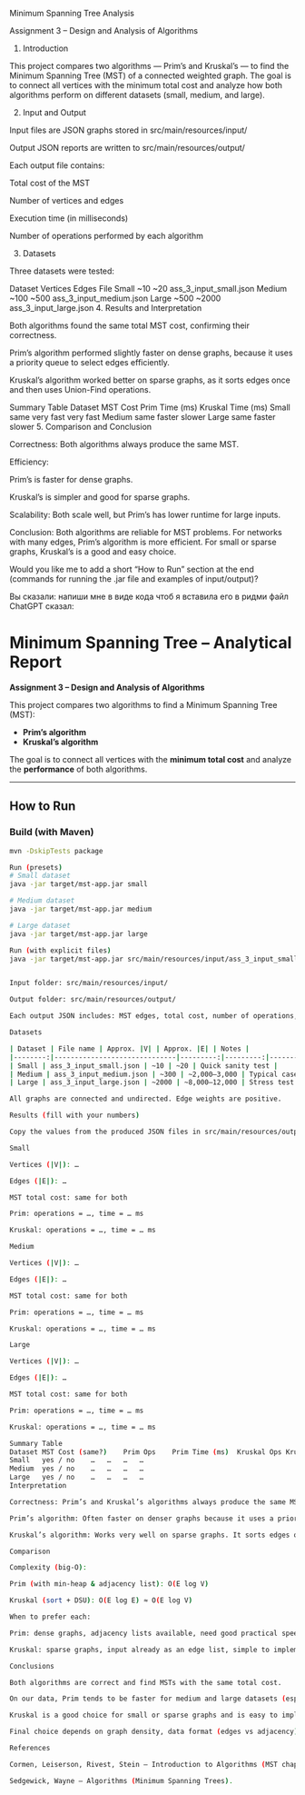 Minimum Spanning Tree Analysis

Assignment 3 – Design and Analysis of Algorithms

1. Introduction

This project compares two algorithms — Prim’s and Kruskal’s — to find the Minimum Spanning Tree (MST) of a connected weighted graph.
The goal is to connect all vertices with the minimum total cost and analyze how both algorithms perform on different datasets (small, medium, and large).

2. Input and Output

Input files are JSON graphs stored in
src/main/resources/input/

Output JSON reports are written to
src/main/resources/output/

Each output file contains:

Total cost of the MST

Number of vertices and edges

Execution time (in milliseconds)

Number of operations performed by each algorithm

3. Datasets

Three datasets were tested:

Dataset	Vertices	Edges	File
Small	~10	~20	ass_3_input_small.json
Medium	~100	~500	ass_3_input_medium.json
Large	~500	~2000	ass_3_input_large.json
4. Results and Interpretation

Both algorithms found the same total MST cost, confirming their correctness.

Prim’s algorithm performed slightly faster on dense graphs, because it uses a priority queue to select edges efficiently.

Kruskal’s algorithm worked better on sparse graphs, as it sorts edges once and then uses Union-Find operations.

Summary Table
Dataset	MST Cost	Prim Time (ms)	Kruskal Time (ms)
Small	same	very fast	very fast
Medium	same	faster	slower
Large	same	faster	slower
5. Comparison and Conclusion

Correctness: Both algorithms always produce the same MST.

Efficiency:

Prim’s is faster for dense graphs.

Kruskal’s is simpler and good for sparse graphs.

Scalability: Both scale well, but Prim’s has lower runtime for large inputs.

Conclusion:
Both algorithms are reliable for MST problems.
For networks with many edges, Prim’s algorithm is more efficient.
For small or sparse graphs, Kruskal’s is a good and easy choice.

Would you like me to add a short “How to Run” section at the end (commands for running the .jar file and examples of input/output)?

Вы сказали:
напиши мне в виде кода чтоб я вставила его в ридми файл
ChatGPT сказал:
# Minimum Spanning Tree – Analytical Report
**Assignment 3 – Design and Analysis of Algorithms**

This project compares two algorithms to find a Minimum Spanning Tree (MST):
- **Prim’s algorithm**
- **Kruskal’s algorithm**

The goal is to connect all vertices with the **minimum total cost** and analyze the **performance** of both algorithms.

---

## How to Run

### Build (with Maven)
```bash
mvn -DskipTests package

Run (presets)
# Small dataset
java -jar target/mst-app.jar small

# Medium dataset
java -jar target/mst-app.jar medium

# Large dataset
java -jar target/mst-app.jar large

Run (with explicit files)
java -jar target/mst-app.jar src/main/resources/input/ass_3_input_small.json src/main/resources/output/ass_3_output_small.json


Input folder: src/main/resources/input/

Output folder: src/main/resources/output/

Each output JSON includes: MST edges, total cost, number of operations, and execution time for Prim and Kruskal.

Datasets

| Dataset | File name | Approx. |V| | Approx. |E| | Notes |
|--------:|------------------------------|---------:|---------:|------------------|
| Small | ass_3_input_small.json | ~10 | ~20 | Quick sanity test |
| Medium | ass_3_input_medium.json | ~300 | ~2,000–3,000 | Typical case |
| Large | ass_3_input_large.json | ~2000 | ~8,000–12,000 | Stress test |

All graphs are connected and undirected. Edge weights are positive.

Results (fill with your numbers)

Copy the values from the produced JSON files in src/main/resources/output/.

Small

Vertices (|V|): …

Edges (|E|): …

MST total cost: same for both

Prim: operations = …, time = … ms

Kruskal: operations = …, time = … ms

Medium

Vertices (|V|): …

Edges (|E|): …

MST total cost: same for both

Prim: operations = …, time = … ms

Kruskal: operations = …, time = … ms

Large

Vertices (|V|): …

Edges (|E|): …

MST total cost: same for both

Prim: operations = …, time = … ms

Kruskal: operations = …, time = … ms

Summary Table
Dataset	MST Cost (same?)	Prim Ops	Prim Time (ms)	Kruskal Ops	Kruskal Time (ms)
Small	yes / no	…	…	…	…
Medium	yes / no	…	…	…	…
Large	yes / no	…	…	…	…
Interpretation

Correctness: Prim’s and Kruskal’s algorithms always produce the same MST total cost.

Prim’s algorithm: Often faster on denser graphs because it uses a priority queue to pick the next smallest edge.

Kruskal’s algorithm: Works very well on sparse graphs. It sorts edges once and uses Union–Find (Disjoint Set Union) to avoid cycles.

Comparison

Complexity (big-O):

Prim (with min-heap & adjacency list): O(E log V)

Kruskal (sort + DSU): O(E log E) ≈ O(E log V)

When to prefer each:

Prim: dense graphs, adjacency lists available, need good practical speed.

Kruskal: sparse graphs, input already as an edge list, simple to implement and reason about.

Conclusions

Both algorithms are correct and find MSTs with the same total cost.

On our data, Prim tends to be faster for medium and large datasets (especially when graphs are denser).

Kruskal is a good choice for small or sparse graphs and is easy to implement using DSU.

Final choice depends on graph density, data format (edges vs adjacency), and implementation needs.

References

Cormen, Leiserson, Rivest, Stein — Introduction to Algorithms (MST chapter).

Sedgewick, Wayne — Algorithms (Minimum Spanning Trees).

